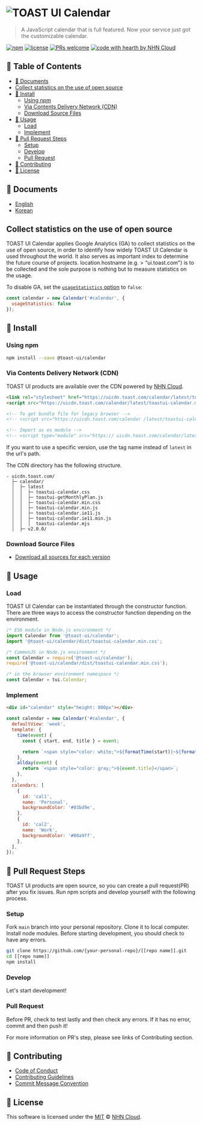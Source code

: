 # ![TOAST UI Calendar](https://user-images.githubusercontent.com/26706716/39230183-7f8ff186-48a0-11e8-8d9c-9699d2d0e471.png)

> A JavaScript calendar that is full featured. Now your service just got the customizable calendar.

[![npm](https://img.shields.io/npm/v/@toast-ui/calendar.svg)](https://www.npmjs.com/package/@toast-ui/calendar)
[![license](https://img.shields.io/github/license/nhn/tui.calendar.svg)](https://github.com/nhn/tui.calendar/blob/master/LICENSE)
[![PRs welcome](https://img.shields.io/badge/PRs-welcome-ff69b4.svg)](https://github.com/nhn/tui.calendar/issues?q=is%3Aissue+is%3Aopen+label%3A%22help+wanted%22)
[![code with hearth by NHN Cloud](https://img.shields.io/badge/%3C%2F%3E%20with%20%E2%99%A5%20by-NHN_Cloud-ff1414.svg)](https://github.com/nhn)

## 🚩 Table of Contents

- [📙 Documents](#-documents)
- [Collect statistics on the use of open source](#collect-statistics-on-the-use-of-open-source)
- [💾 Install](#-install)
  - [Using npm](#using-npm)
  - [Via Contents Delivery Network (CDN)](#via-contents-delivery-network-cdn)
  - [Download Source Files](#download-source-files)
- [📅 Usage](#-usage)
  - [Load](#load)
  - [Implement](#implement)
- [🔧 Pull Request Steps](#-pull-request-steps)
  - [Setup](#setup)
  - [Develop](#develop)
  - [Pull Request](#pull-request)
- [💬 Contributing](#-contributing)
- [📜 License](#-license)

## 📙 Documents

- [English](https://github.com/nhn/tui.calendar/blob/calendar@2.1.3/docs/README.md)
- [Korean](https://github.com/nhn/tui.calendar/blob/calendar@2.1.3/docs/ko/README.md)

## Collect statistics on the use of open source

TOAST UI Calendar applies Google Analytics (GA) to collect statistics on the use of open source, in order to identify how widely TOAST UI Calendar is used throughout the world. It also serves as important index to determine the future course of projects. location.hostname (e.g. > “ui.toast.com") is to be collected and the sole purpose is nothing but to measure statistics on the usage.

To disable GA, set the [`usageStatistics` option](https://github.com/nhn/tui.calendar/blob/calendar@2.1.3/docs/en/apis/options.md#usagestatistics) to `false`:

```js
const calendar = new Calendar('#calendar', {
  usageStatistics: false
});
```

## 💾 Install

### Using npm

```sh
npm install --save @toast-ui/calendar
```

### Via Contents Delivery Network (CDN)

TOAST UI products are available over the CDN powered by [NHN Cloud](https://www.toast.com).

```html
<link rel="stylesheet" href="https://uicdn.toast.com/calendar/latest/toastui-calendar.min.css" />
<script src="https://uicdn.toast.com/calendar/latest/toastui-calendar.min.js"></script>

<!-- To get bundle file for legacy browser -->
<!-- <script src="https://uicdn.toast.com/calendar /latest/toastui-calendar.ie11.min.js"></script> -->

<!-- Import as es module -->
<!-- <script type="module" src="https:// uicdn.toast.com/calendar/latest/toastui-calendar.mjs"></script> -->
```

If you want to use a specific version, use the tag name instead of `latest` in the url's path.

The CDN directory has the following structure.

```
- uicdn.toast.com/
  ├─ calendar/
  │  ├─ latest
  │  │  ├─ toastui-calendar.css
  │  │  ├─ toastui-getMonthlyPlan.js
  │  │  ├─ toastui-calendar.min.css
  │  │  ├─ toastui-calendar.min.js
  │  │  ├─ toastui-calendar.ie11.js
  │  │  ├─ toastui-calendar.ie11.min.js
  │  │  │  toastui-calendar.mjs
  │  ├─ v2.0.0/
```

### Download Source Files

- [Download all sources for each version](https://github.com/nhn/tui.calendar/releases)

## 📅 Usage

### Load

TOAST UI Calendar can be instantiated through the constructor function. There are three ways to access the constructor function depending on the environment.

```js
/* ES6 module in Node.js environment */
import Calendar from '@toast-ui/calendar';
import '@toast-ui/calendar/dist/toastui-calendar.min.css';
```

```js
/* CommonJS in Node.js environment */
const Calendar = require('@toast-ui/calendar');
require('@toast-ui/calendar/dist/toastui-calendar.min.css');
```

```js
/* in the browser environment namespace */
const Calendar = tui.Calendar;
```

### Implement

```html
<div id="calendar" style="height: 800px"></div>
```

```javascript
const calendar = new Calendar('#calendar', {
  defaultView: 'week',
  template: {
    time(event) {
      const { start, end, title } = event;

      return `<span style="color: white;">${formatTime(start)}~${formatTime(end)} ${title}</span>`;
    },
    allday(event) {
      return `<span style="color: gray;">${event.title}</span>`;
    },
  },
  calendars: [
    {
      id: 'cal1',
      name: 'Personal',
      backgroundColor: '#03bd9e',
    },
    {
      id: 'cal2',
      name: 'Work',
      backgroundColor: '#00a9ff',
    },
  ],
});
```

## 🔧 Pull Request Steps

TOAST UI products are open source, so you can create a pull request(PR) after you fix issues.
Run npm scripts and develop yourself with the following process.

### Setup

Fork `main` branch into your personal repository.
Clone it to local computer. Install node modules.
Before starting development, you should check to have any errors.

``` sh
git clone https://github.com/{your-personal-repo}/[[repo name]].git
cd [[repo name]]
npm install
```

### Develop

Let's start development!

### Pull Request

Before PR, check to test lastly and then check any errors.
If it has no error, commit and then push it!

For more information on PR's step, please see links of Contributing section.

## 💬 Contributing

- [Code of Conduct](https://github.com/nhn/tui.calendar/blob/calendar@2.1.3/CODE_OF_CONDUCT.md)
- [Contributing Guidelines](https://github.com/nhn/tui.calendar/blob/calendar@2.1.3/CONTRIBUTING.md)
- [Commit Message Convention](https://github.com/nhn/tui.calendar/blob/calendar@2.1.3/docs/COMMIT_MESSAGE_CONVENTION.md)

## 📜 License

This software is licensed under the [MIT](https://github.com/nhn/tui.calendar/blob/calendar@2.1.3/LICENSE) © [NHN Cloud](https://github.com/nhn).
